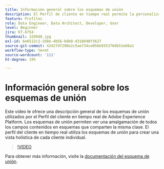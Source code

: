 ```yaml
---
title: Información general sobre los esquemas de unión
description: El Perfil de cliente en tiempo real permite la personalización en varios canales a escala en cada fase del recorrido del cliente. Los datos de lote o flujo se pueden habilitar para el perfil del cliente en tiempo real habilitando el esquema y el conjunto de datos correspondiente.
feature: Profiles
role: Data Engineer, Data Architect, Developer, User
level: Beginner
jira: KT-6754
thumbnail: 329940.jpg
exl-id: 6e6512c2-2d8e-4b56-b8b8-d318b98f3627
source-git-commit: 42427df298e2c5ae734ce050e935378db51e66a1
workflow-type: tm+mt
source-wordcount: '111'
ht-degree: 19%

---
```


# Información general sobre los esquemas de unión

Este vídeo le ofrece una descripción general de los esquemas de unión utilizados por el Perfil del cliente en tiempo real de Adobe Experience Platform. Los esquemas de unión permiten ver una amalgamación de todos los campos contenidos en esquemas que comparten la misma clase. El perfil del cliente en tiempo real utiliza los esquemas de unión para crear una vista holística de cada cliente individual.

>[!VIDEO](https://video.tv.adobe.com/v/329940?quality=12&learn=on)

Para obtener más información, visite la [documentación del esquema de unión](https://experienceleague.adobe.com/docs/experience-platform/profile/union-schemas/union-schema.html).

